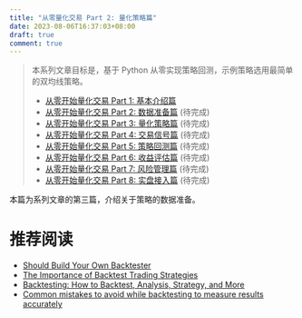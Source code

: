 ```yaml
---
title: "从零量化交易 Part 2: 量化策略篇"
date: 2023-08-06T16:37:03+08:00
draft: true
comment: true
---
```


> 本系列文章目标是，基于 Python 从零实现策略回测，示例策略选用最简单的双均线策略。
>
> - [从零开始量化交易 Part 1: 基本介绍篇](../2023-08-06-algo-trading-from-scratch-introduction)
> - [从零开始量化交易 Part 2: 数据准备篇](../2023-08-12-algo-trading-from-scratch-fetching-data) (待完成)
> - [从零开始量化交易 Part 3: 量化策略篇](../2023-08-16-algo-trading-from-scratch-strategy-rules) (待完成)
> - [从零开始量化交易 Part 4: 交易信号篇](../2023-08-06-algo-trading-from-scratch-strategy-signals) (待完成)
> - [从零开始量化交易 Part 5: 策略回测篇](../2023-08-06-algo-trading-from-scratch-backtesting-strategy) (待完成)
> - [从零开始量化交易 Part 6: 收益评估篇](../2023-08-06-algo-trading-from-scratch-evaulating-returns) (待完成)
> - [从零开始量化交易 Part 7: 风险管理篇](../2023-08-06-algo-trading-from-scratch-risk-management) (待完成)
> - [从零开始量化交易 Part 8: 实盘接入篇](../2023-08-06-algo-trading-from-scratch-live-trading) (待完成)

本篇为系列文章的第三篇，介绍关于策略的数据准备。

# 推荐阅读

- [Should Build Your Own Backtester](https://www.quantstart.com/articles/Should-You-Build-Your-Own-Backtester/)
- [The Importance of Backtest Trading Strategies](https://www.investopedia.com/articles/trading/05/030205.asp)
- [Backtesting: How to Backtest, Analysis, Strategy, and More](https://blog.quantinsti.com/backtesting/)
- [Common mistakes to avoid while backtesting to measure results accurately](https://blog.quantinsti.com/common-mistakes-backtesting/)

